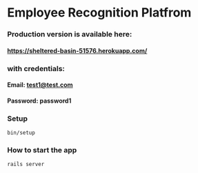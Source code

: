 # Employee Recognition Platfrom

### Production version is available here:
#### https://sheltered-basin-51576.herokuapp.com/

### with credentials:
#### Email: test1@test.com
#### Password: password1

### Setup
```
bin/setup
```

### How to start the app

```
rails server
```
